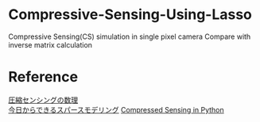 # Compressive-Sensing-Using-Lasso  
Compressive Sensing(CS) simulation in single pixel camera 
Compare with inverse matrix calculation  
# Reference
[圧縮センシングの数理](https://www.jstage.jst.go.jp/article/essfr/4/1/4_1_39/_pdf)  
[今日からできるスパースモデリング](http://www-adsys.sys.i.kyoto-u.ac.jp/mohzeki/Presentation/lecturenote20150902.pdf)
[Compressed Sensing in Python](http://www.pyrunner.com/weblog/2016/05/26/compressed-sensing-python/)
